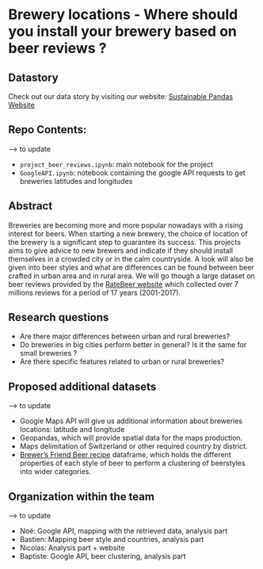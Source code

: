 # Brewery locations - Where should you install your brewery based on beer reviews ?

## Datastory 

Check out our data story by visiting our website:  [Sustainable Pandas Website](https://nicolasrochat.github.io)

## Repo Contents:

--> to update
- `project_beer_reviews.ipynb`: main notebook for the project
- `GoogleAPI.ipynb`: notebook containing the google API requests to get breweries latitudes and longitudes


## Abstract

Breweries are becoming more and more popular nowadays with a rising interest for beers. When starting a new brewery, the choice of location of the brewery is a significant step to guarantee its success. This projects aims to give advice to new brewers and indicate if they should install themselves in a crowded city or in the calm countryside. A look will also be given into beer styles and what are differences can be found between beer crafted in urban area and in rural area. We will go though a large dataset on beer reviews provided by the [RateBeer website](https://www.ratebeer.com/) which collected over 7 millions reviews for a period of 17 years (2001-2017). 


## Research questions

- Are there major differences between urban and rural breweries? 
- Do breweries in big cities perform better in general? Is it the same for small breweries ? 
- Are there specific features related to urban or rural breweries?

## Proposed additional datasets

--> to update
- Google Maps API will give us additional information about breweries locations: latitude and longitude
- Geopandas, which will provide spatial data for the maps production.
- Maps delimitation of Switzerland or other required country by district.
- [Brewer’s Friend Beer recipe](https://www.kaggle.com/datasets/jtrofe/beer-recipes?resource=download) dataframe, which holds the different properties of each style of beer to perform a clustering of beerstyles into wider categories.


## Organization within the team

--> to update
- Noé: Google API, mapping with the retrieved data, analysis part
- Bastien: Mapping beer style and countries, analysis part
- Nicolas: Analysis part + website
- Baptiste: Google API, beer clustering, analysis part
